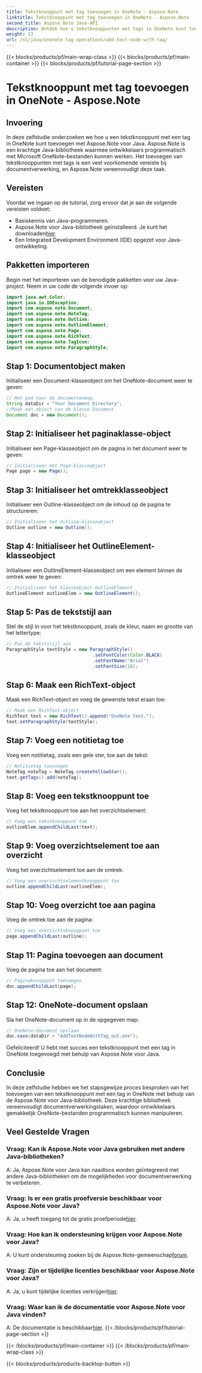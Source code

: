 ```yaml
---
title: Tekstknooppunt met tag toevoegen in OneNote - Aspose.Note
linktitle: Tekstknooppunt met tag toevoegen in OneNote - Aspose.Note
second_title: Aspose.Note Java-API
description: Ontdek hoe u tekstknooppunten met tags in OneNote kunt toevoegen met Aspose.Note voor Java. Eenvoudig, efficiënt en ontwikkelaarsvriendelijk. Download de bibliotheek nu!
weight: 13
url: /nl/java/onenote-tag-operations/add-text-node-with-tag/
---
```


{{< blocks/products/pf/main-wrap-class >}}
{{< blocks/products/pf/main-container >}}
{{< blocks/products/pf/tutorial-page-section >}}

# Tekstknooppunt met tag toevoegen in OneNote - Aspose.Note

## Invoering
In deze zelfstudie onderzoeken we hoe u een tekstknooppunt met een tag in OneNote kunt toevoegen met Aspose.Note voor Java. Aspose.Note is een krachtige Java-bibliotheek waarmee ontwikkelaars programmatisch met Microsoft OneNote-bestanden kunnen werken. Het toevoegen van tekstknooppunten met tags is een veel voorkomende vereiste bij documentverwerking, en Aspose.Note vereenvoudigt deze taak.
## Vereisten
Voordat we ingaan op de tutorial, zorg ervoor dat je aan de volgende vereisten voldoet:
- Basiskennis van Java-programmeren.
-  Aspose.Note voor Java-bibliotheek geïnstalleerd. Je kunt het downloaden[hier](https://releases.aspose.com/note/java/).
- Een Integrated Development Environment (IDE) opgezet voor Java-ontwikkeling.
## Pakketten importeren
Begin met het importeren van de benodigde pakketten voor uw Java-project. Neem in uw code de volgende invoer op:
```java
import java.awt.Color;
import java.io.IOException;
import com.aspose.note.Document;
import com.aspose.note.NoteTag;
import com.aspose.note.Outline;
import com.aspose.note.OutlineElement;
import com.aspose.note.Page;
import com.aspose.note.RichText;
import com.aspose.note.TagIcon;
import com.aspose.note.ParagraphStyle;
```
## Stap 1: Documentobject maken
Initialiseer een Document-klasseobject om het OneNote-document weer te geven:
```java
// Het pad naar de documentenmap.
String dataDir = "Your Document Directory";
//Maak een object van de klasse Document
Document doc = new Document();
```
## Stap 2: Initialiseer het paginaklasse-object
Initialiseer een Page-klasseobject om de pagina in het document weer te geven:
```java
// Initialiseer het Page-klasseobject
Page page = new Page();
```
## Stap 3: Initialiseer het omtrekklasseobject
Initialiseer een Outline-klasseobject om de inhoud op de pagina te structureren:
```java
// Initialiseer het Outline-klasseobject
Outline outline = new Outline();
```
## Stap 4: Initialiseer het OutlineElement-klasseobject
Initialiseer een OutlineElement-klasseobject om een element binnen de omtrek weer te geven:
```java
// Initialiseer het klasseobject OutlineElement
OutlineElement outlineElem = new OutlineElement();
```
## Stap 5: Pas de tekststijl aan
Stel de stijl in voor het tekstknooppunt, zoals de kleur, naam en grootte van het lettertype:
```java
// Pas de tekststijl aan
ParagraphStyle textStyle = new ParagraphStyle()
                                .setFontColor(Color.BLACK)
                                .setFontName("Arial")
                                .setFontSize(10);
```
## Stap 6: Maak een RichText-object
Maak een RichText-object en voeg de gewenste tekst eraan toe:
```java
// Maak een RichText-object
RichText text = new RichText().append("OneNote text.");
text.setParagraphStyle(textStyle);
```
## Stap 7: Voeg een notitietag toe
Voeg een notitietag, zoals een gele ster, toe aan de tekst:
```java
// Notitietag toevoegen
NoteTag noteTag = NoteTag.createYellowStar();
text.getTags().add(noteTag);
```
## Stap 8: Voeg een tekstknooppunt toe
Voeg het tekstknooppunt toe aan het overzichtselement:
```java
// Voeg een tekstknooppunt toe
outlineElem.appendChildLast(text);
```
## Stap 9: Voeg overzichtselement toe aan overzicht
Voeg het overzichtselement toe aan de omtrek:
```java
// Voeg een overzichtselementknooppunt toe
outline.appendChildLast(outlineElem);
```
## Stap 10: Voeg overzicht toe aan pagina
Voeg de omtrek toe aan de pagina:
```java
// Voeg een overzichtsknooppunt toe
page.appendChildLast(outline);
```
## Stap 11: Pagina toevoegen aan document
Voeg de pagina toe aan het document:
```java
// Paginaknooppunt toevoegen
doc.appendChildLast(page);
```
## Stap 12: OneNote-document opslaan
Sla het OneNote-document op in de opgegeven map:
```java
// OneNote-document opslaan
doc.save(dataDir + "AddTextNodeWithTag_out.one");
```
Gefeliciteerd! U hebt met succes een tekstknooppunt met een tag in OneNote toegevoegd met behulp van Aspose.Note voor Java.
## Conclusie
In deze zelfstudie hebben we het stapsgewijze proces besproken van het toevoegen van een tekstknooppunt met een tag in OneNote met behulp van de Aspose.Note voor Java-bibliotheek. Deze krachtige bibliotheek vereenvoudigt documentverwerkingstaken, waardoor ontwikkelaars gemakkelijk OneNote-bestanden programmatisch kunnen manipuleren.
## Veel Gestelde Vragen
### Vraag: Kan ik Aspose.Note voor Java gebruiken met andere Java-bibliotheken?
A: Ja, Aspose.Note voor Java kan naadloos worden geïntegreerd met andere Java-bibliotheken om de mogelijkheden voor documentverwerking te verbeteren.
### Vraag: Is er een gratis proefversie beschikbaar voor Aspose.Note voor Java?
 A: Ja, u heeft toegang tot de gratis proefperiode[hier](https://releases.aspose.com/).
### Vraag: Hoe kan ik ondersteuning krijgen voor Aspose.Note voor Java?
A: U kunt ondersteuning zoeken bij de Aspose.Note-gemeenschap[forum](https://forum.aspose.com/c/note/28).
### Vraag: Zijn er tijdelijke licenties beschikbaar voor Aspose.Note voor Java?
 A: Ja, u kunt tijdelijke licenties verkrijgen[hier](https://purchase.aspose.com/temporary-license/).
### Vraag: Waar kan ik de documentatie voor Aspose.Note voor Java vinden?
 A: De documentatie is beschikbaar[hier](https://reference.aspose.com/note/java/).
{{< /blocks/products/pf/tutorial-page-section >}}

{{< /blocks/products/pf/main-container >}}
{{< /blocks/products/pf/main-wrap-class >}}

{{< blocks/products/products-backtop-button >}}
